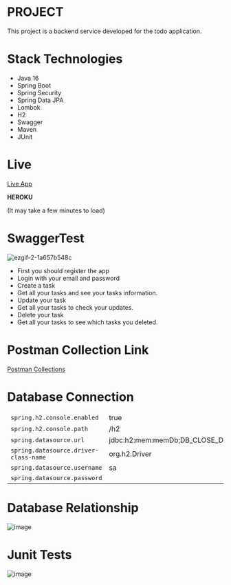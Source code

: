 # PROJECT
This project is a backend service developed for the todo application.
# Stack Technologies

<ul>
  <li>Java 16</li>
 
  <li>Spring Boot</li>
 
  <li>Spring Security</li>
 
  <li>Spring Data JPA</li>
  
  <li>Lombok</li>
 
  <li>H2</li>
 
  <li>Swagger</li>
  
  <li>Maven</li>
  
  <li>JUnit</li>
</ul>


# Live
<a href="https://todoappmurat.herokuapp.com/swagger-ui/index.html">Live App</a>

<b>HEROKU</b>

(It may take a few minutes to load)

# SwaggerTest
![ezgif-2-1a657b548c](https://user-images.githubusercontent.com/64757434/166702675-82ecb888-bb57-4542-9c65-cbf2e8f9fb4b.gif)



<ul>
  <li>First you should register the app</li>
 
  <li>Login with your email and password</li>
 
  <li>Create a task</li>
  
  <li>Get all your tasks and see your tasks information.</li>
 
  <li>Update your task</li>
 
  <li>Get all your tasks to check your updates.</li>
 
 <li>Delete your task</li>
  
  <li>Get all your tasks to see which tasks you deleted.</li>
</ul>




# Postman Collection Link
<a href="https://www.getpostman.com/collections/ba589e284fe176a7d2cb">Postman Collections</a>

# Database Connection
<table>
<thead>
<tr>
</tr>
</thead>
<tbody>
<tr>
<td align="left"><code>spring.h2.console.enabled</code></td>
<td align="left">true</td>
</tr>
<tr>
 <td align="left"><code>spring.h2.console.path</code></td>
 <td align="left">/h2</td>
 </tr>
  <tr>
 <td align="left"><code>spring.datasource.url</code></td>
 <td align="left">jdbc:h2:mem:memDb;DB_CLOSE_DELAY=-1</td>
 </tr>
  <tr>
 <td align="left"><code>spring.datasource.driver-class-name</code></td>
 <td align="left">org.h2.Driver</td>
 </tr>
   <tr>
 <td align="left"><code>spring.datasource.username</code></td>
 <td align="left">sa</td>
 </tr>
   <tr>
 <td align="left"><code>spring.datasource.password</code></td>
 <td align="left"></td>
 </tr>
</tbody>
</table>

# Database Relationship

![image](https://user-images.githubusercontent.com/64757434/166813286-767dd48f-a71a-460d-a181-990efe8f7c38.png)



# Junit Tests
![image](https://user-images.githubusercontent.com/64757434/166814808-9f276f09-58d6-4476-85e1-ac81c3c6d364.png)


